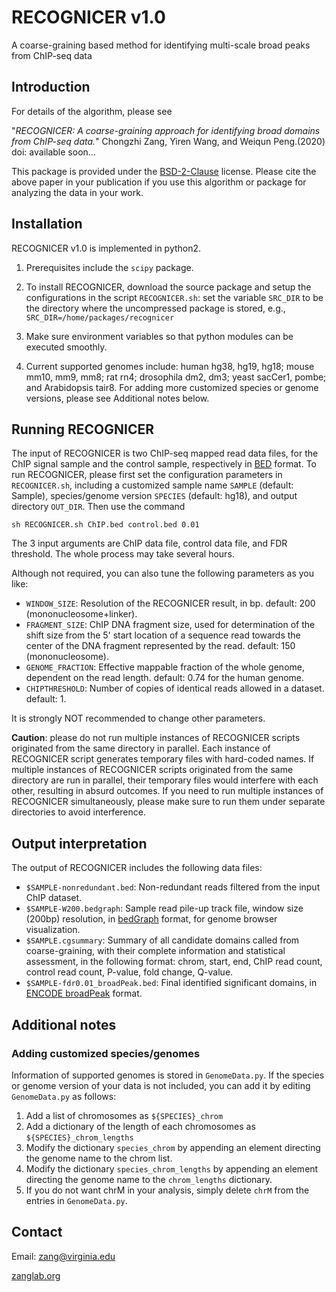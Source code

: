 # **RECOGNICER  v1.0**

A coarse-graining based method for identifying multi-scale broad peaks from ChIP-seq data

## Introduction

For details of the algorithm, please see

"*RECOGNICER: A coarse-graining approach for identifying broad domains from ChIP-seq data.*" Chongzhi Zang, Yiren Wang, and Weiqun Peng.(2020) doi: available soon...

This package is provided under the [BSD-2-Clause](https://opensource.org/licenses/BSD-2-Clause) license. Please cite the above paper in your publication if you use this algorithm or package for analyzing the data in your work.


## Installation

RECOGNICER v1.0 is implemented in python2. 
1. Prerequisites include the `scipy` package. 

2. To install RECOGNICER, download the source package and setup the configurations in the script `RECOGNICER.sh`: set the variable `SRC_DIR` to be the directory where the uncompressed package is stored, e.g.,
`SRC_DIR=/home/packages/recognicer`

3. Make sure environment variables so that python modules can be executed smoothly.

4. Current supported genomes include: human hg38, hg19, hg18; mouse mm10, mm9, mm8; rat rn4; drosophila dm2, dm3; yeast sacCer1, pombe; and Arabidopsis tair8. For adding more customized species or genome versions, please see Additional notes below.


## Running RECOGNICER

The input of RECOGNICER is two ChIP-seq mapped read data files, for the ChIP signal sample and the control sample, respectively in [BED](https://genome.ucsc.edu/FAQ/FAQformat.html#format1) format. To run RECOGNICER, please first set the configuration parameters in `RECOGNICER.sh`, including a customized sample name `SAMPLE` (default: Sample), species/genome version `SPECIES` (default: hg18), and output directory `OUT_DIR`. Then use the command

`sh RECOGNICER.sh ChIP.bed control.bed 0.01`

The 3 input arguments are ChIP data file, control data file, and FDR threshold. The whole process may take several hours. 

Although not required, you can also tune the following parameters as you like:
- `WINDOW_SIZE`: Resolution of the RECOGNICER result, in bp. default: 200 (mononucleosome+linker).
- `FRAGMENT_SIZE`: ChIP DNA fragment size, used for determination of the shift size from the 5' start location of a sequence read towards the center of the DNA fragment represented by the read. default: 150 (mononucleosome).
- `GENOME_FRACTION`: Effective mappable fraction of the whole genome, dependent on the read length. default: 0.74 for the human genome.
- `CHIPTHRESHOLD`: Number of copies of identical reads allowed in a dataset. default: 1.

It is strongly NOT recommended to change other parameters.

**Caution**: please do not run multiple instances of RECOGNICER scripts originated from the same directory in parallel. Each instance of RECOGNICER script generates temporary files with hard-coded names. If multiple instances of RECOGNICER scripts originated from the same directory are run in parallel, their temporary files would interfere with each other, resulting in absurd outcomes. If you need to run multiple instances of RECOGNICER simultaneously, please make sure to run them under separate directories to avoid interference.


## Output interpretation

The output of RECOGNICER includes the following data files:
- `$SAMPLE-nonredundant.bed`: Non-redundant reads filtered from the input ChIP dataset.
- `$SAMPLE-W200.bedgraph`: Sample read pile-up track file, window size (200bp) resolution, in [bedGraph](https://genome.ucsc.edu/FAQ/FAQformat.html#format1.8) format, for genome browser visualization.
- `$SAMPLE.cgsummary`: Summary of all candidate domains called from coarse-graining, with their complete information and statistical assessment, in the following format: chrom, start, end, ChIP read count, control read count, P-value, fold change, Q-value.
- `$SAMPLE-fdr0.01_broadPeak.bed`: Final identified significant domains, in [ENCODE broadPeak](https://genome.ucsc.edu/FAQ/FAQformat.html#format13) format.


## Additional notes

### Adding customized species/genomes

Information of supported genomes is stored in `GenomeData.py`. If the species or genome version of your data is not included, you can add it by editing `GenomeData.py` as follows:
1. Add a list of chromosomes as `${SPECIES}_chrom`
2. Add a dictionary of the length of each chromosomes as `${SPECIES}_chrom_lengths`
3. Modify the dictionary `species_chrom` by appending an element directing the genome name to the chrom list.
4. Modify the dictionary `species_chrom_lengths` by appending an element directing the genome name to the `chrom_lengths` dictionary.
5. If you do not want chrM in your analysis, simply delete `chrM` from the entries in `GenomeData.py`.


## Contact

Email: zang@virginia.edu

[zanglab.org](http://zanglab.org)
